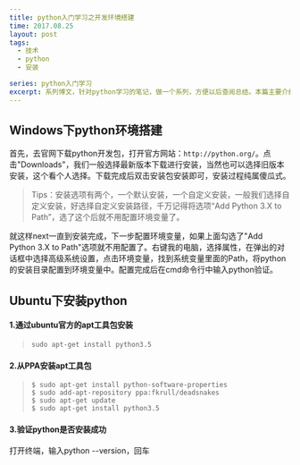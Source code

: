 ```yaml
---
title: python入门学习之开发环境搭建
time: 2017.08.25
layout: post
tags:
  - 技术
  - python
  - 安装

series: python入门学习
excerpt: 系列博文，针对python学习的笔记，做一个系列，方便以后查阅总结。本篇主要介绍python开发环境的搭建。
---
```


##  Windows下python环境搭建
首先，去官网下载python开发包，打开官方网站：```http://python.org/```。点击"Downloads"，我们一般选择最新版本下载进行安装，当然也可以选择旧版本安装，这个看个人选择。下载完成后双击安装包安装即可，安装过程纯属傻瓜式。<br/>
> Tips：安装选项有两个，一个默认安装，一个自定义安装，一般我们选择自定义安装，好选择自定义安装路径，千万记得将选项“Add Python 3.X to Path”，选了这个后就不用配置环境变量了。

就这样next一直到安装完成，下一步配置环境变量，如果上面勾选了"Add Python 3.X to Path"选项就不用配置了。右键我的电脑，选择属性，在弹出的对话框中选择高级系统设置，点击环境变量，找到系统变量里面的Path，将python的安装目录配置到环境变量中。配置完成后在cmd命令行中输入python验证。<br/>
## Ubuntu下安装python
#### 1.通过ubuntu官方的apt工具包安装
> ```sudo apt-get install python3.5```

#### 2.从PPA安装apt工具包
> ```$ sudo apt-get install python-software-properties```<br/>
>  ```$ sudo add-apt-repository ppa:fkrull/deadsnakes```<br/>
> ```$ sudo apt-get update```<br/>
>  ```$ sudo apt-get install python3.5```

#### 3.验证python是否安装成功
打开终端，输入python --version，回车
